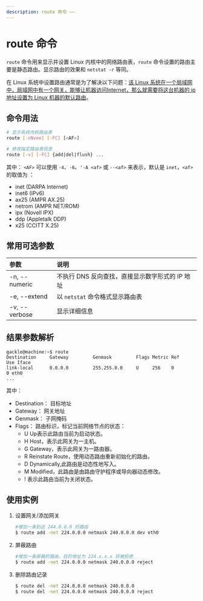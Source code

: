 ```yaml
---
description: route 命令 —— 
---
```


# route 命令

`route` 命令用来显示并设置 Linux 内核中的网络路由表，`route` 命令设置的路由主要是静态路由。显示路由的效果和 `netstat -r` 等同。

在 Linux 系统中设置路由通常是为了解决以下问题：<u>该 Linux 系统在一个局域网中，局域网中有一个网关，能够让机器访问Internet，那么就需要将这台机器的 ip 地址设置为 Linux 机器的默认路由</u>。

## 命令用法 

``` bash
# 显示系统内核路由表
route [-nNvee] [-FC] [<AF>] 

# 修改指定路由表信息
route [-v] [-FC] {add|del|flush} ...  
```

其中：
`<AF>` 可以使用 `-4`、`-6`、`'-A <af>` 或 `--<af>` 来表示，默认是 `inet`，`<af>` 的取值为 ：

- inet (DARPA Internet)
- inet6 (IPv6)
- ax25 (AMPR AX.25)
- netrom (AMPR NET/ROM)
- ipx (Novell IPX)
- ddp (Appletalk DDP)
- x25 (CCITT X.25)

## 常用可选参数 

| 参数 | 说明 |
|:---|:---|
| -n, --numeric | 不执行 DNS 反向查找，直接显示数字形式的 IP 地址 |
| -e, --extend | 以 `netstat` 命令格式显示路由表 |
| -v, --verbose | 显示详细信息 |



## 结果参数解析

``` shell
gackle@machine:~$ route
Destination     Gateway         Genmask         Flags Metric Ref    Use Iface
link-local      0.0.0.0         255.255.0.0     U     256    0        0 eth0
...
```

其中：
- Destination： 目标地址
- Gateway： 网关地址
- Genmask： 子网掩码
- Flags： 路由标识，标记当前网络节点的状态：
    - U Up表示此路由当前为启动状态。
    - H Host，表示此网关为一主机。
    - G Gateway，表示此网关为一路由器。
    - R Reinstate Route，使用动态路由重新初始化的路由。
    - D Dynamically,此路由是动态性地写入。
    - M Modified，此路由是由路由守护程序或导向器动态修改。
    - ! 表示此路由当前为关闭状态。

## 使用实例

1. 设置网关/添加网关
    ``` bash
    #增加一条到达 244.0.0.0 的路由
    $ route add -net 224.0.0.0 netmask 240.0.0.0 dev eth0    
    ```
2. 屏蔽路由
    ``` bash
    #增加一条屏蔽的路由，目的地址为 224.x.x.x 将被拒绝
    $ route add -net 224.0.0.0 netmask 240.0.0.0 reject
    ```
3. 删除路由记录
    ``` bash
    $ route del -net 224.0.0.0 netmask 240.0.0.0
    $ route del -net 224.0.0.0 netmask 240.0.0.0 reject
    ```